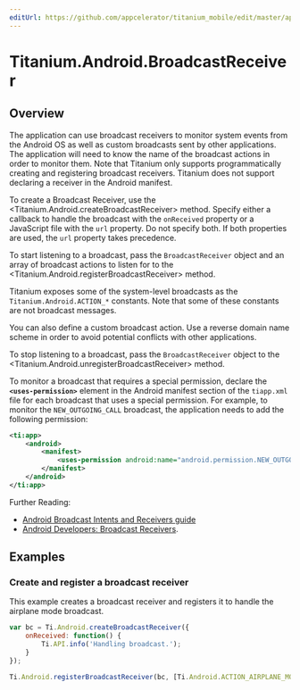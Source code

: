 ```yaml
---
editUrl: https://github.com/appcelerator/titanium_mobile/edit/master/apidoc/Titanium/Android/BroadcastReceiver.yml
---
```

# Titanium.Android.BroadcastReceiver

<TypeHeader/>

## Overview

The application can use broadcast receivers to monitor system events from the Android OS
as well as custom broadcasts sent by other applications. The application will need to know the
name of the broadcast actions in order to monitor them. Note that Titanium only supports
programmatically creating and registering broadcast receivers. Titanium does not support
declaring a receiver in the Android manifest.

To create a Broadcast Receiver, use the <Titanium.Android.createBroadcastReceiver> method.
Specify either a callback to handle the broadcast with the `onReceived` property or a
JavaScript file with the `url` property.  Do not specify both.  If both properties are
used, the `url` property takes precedence.

To start listening to a broadcast, pass the `BroadcastReceiver` object and an array of
broadcast actions to listen for to the <Titanium.Android.registerBroadcastReceiver> method.

Titanium exposes some of the system-level broadcasts as the `Titanium.Android.ACTION_*`
constants. Note that some of these constants are not broadcast messages.

You can also define a custom broadcast action.  Use a reverse domain name scheme in order to
avoid potential conflicts with other applications.

To stop listening to a broadcast, pass the `BroadcastReceiver` object to the
<Titanium.Android.unregisterBroadcastReceiver> method.

To monitor a broadcast that requires a special permission, declare the **`<uses-permission>`**
element in the Android manifest section of the `tiapp.xml` file for each broadcast that uses
a special permission.  For example, to monitor the `NEW_OUTGOING_CALL` broadcast, the
application needs to add the following permission:

``` xml
<ti:app>
    <android>
        <manifest>
            <uses-permission android:name="android.permission.NEW_OUTGOING_CALL" />
        </manifest>
    </android>
</ti:app>
```

Further Reading:

  * [Android Broadcast Intents and Receivers guide](https://titaniumsdk.com/guide/Titanium_SDK/Titanium_SDK_How-tos/Platform_API_Deep_Dives/Android_API_Deep_Dives/Android_Broadcast_Intents_and_Receivers.html#create-a-broadcast-intent)
  * [Android Developers: Broadcast Receivers](https://developer.android.com/reference/android/content/BroadcastReceiver.html).

## Examples

### Create and register a broadcast receiver

This example creates a broadcast receiver and registers it to handle the airplane mode broadcast.

``` js
var bc = Ti.Android.createBroadcastReceiver({
    onReceived: function() {
        Ti.API.info('Handling broadcast.');
    }
});

Ti.Android.registerBroadcastReceiver(bc, [Ti.Android.ACTION_AIRPLANE_MODE_CHANGED]);
```

<ApiDocs/>
